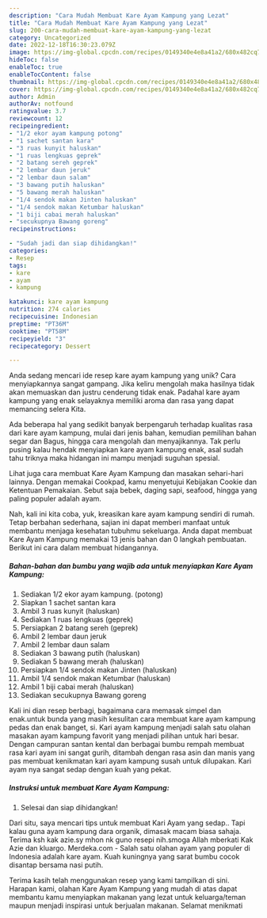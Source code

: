 ```yaml
---
description: "Cara Mudah Membuat Kare Ayam Kampung yang Lezat"
title: "Cara Mudah Membuat Kare Ayam Kampung yang Lezat"
slug: 200-cara-mudah-membuat-kare-ayam-kampung-yang-lezat
category: Uncategorized
date: 2022-12-18T16:30:23.079Z
image: https://img-global.cpcdn.com/recipes/0149340e4e8a41a2/680x482cq70/kare-ayam-kampung-foto-resep-utama.jpg
hideToc: false
enableToc: true
enableTocContent: false
thumbnail: https://img-global.cpcdn.com/recipes/0149340e4e8a41a2/680x482cq70/kare-ayam-kampung-foto-resep-utama.jpg
cover: https://img-global.cpcdn.com/recipes/0149340e4e8a41a2/680x482cq70/kare-ayam-kampung-foto-resep-utama.jpg
author: Admin
authorAv: notfound
ratingvalue: 3.7
reviewcount: 12
recipeingredient:
- "1/2 ekor ayam kampung potong"
- "1 sachet santan kara"
- "3 ruas kunyit haluskan"
- "1 ruas lengkuas geprek"
- "2 batang sereh geprek"
- "2 lembar daun jeruk"
- "2 lembar daun salam"
- "3 bawang putih haluskan"
- "5 bawang merah haluskan"
- "1/4 sendok makan Jinten haluskan"
- "1/4 sendok makan Ketumbar haluskan"
- "1 biji cabai merah haluskan"
- "secukupnya Bawang goreng"
recipeinstructions:

- "Sudah jadi dan siap dihidangkan!"
categories:
- Resep
tags:
- kare
- ayam
- kampung

katakunci: kare ayam kampung 
nutrition: 274 calories
recipecuisine: Indonesian
preptime: "PT36M"
cooktime: "PT58M"
recipeyield: "3"
recipecategory: Dessert

---
```





Anda sedang mencari ide resep kare ayam kampung yang unik? Cara menyiapkannya sangat gampang. Jika keliru mengolah maka hasilnya tidak akan memuaskan dan justru cenderung tidak enak. Padahal kare ayam kampung yang enak selayaknya memiliki aroma dan rasa yang dapat memancing selera Kita.





Ada beberapa hal yang sedikit banyak berpengaruh terhadap kualitas rasa dari kare ayam kampung, mulai dari jenis bahan, kemudian pemilihan bahan segar dan Bagus, hingga cara mengolah dan menyajikannya. Tak perlu pusing kalau hendak menyiapkan kare ayam kampung enak,      asal sudah tahu triknya maka hidangan ini mampu menjadi suguhan spesial.














Lihat juga cara membuat Kare Ayam Kampung dan masakan sehari-hari lainnya. Dengan memakai Cookpad, kamu menyetujui Kebijakan Cookie dan Ketentuan Pemakaian. Sebut saja bebek, daging sapi, seafood, hingga yang paling populer adalah ayam.






Nah, kali ini kita coba, yuk, kreasikan kare ayam kampung sendiri di rumah. Tetap berbahan sederhana, sajian ini dapat memberi manfaat untuk membantu menjaga kesehatan tubuhmu sekeluarga. Anda dapat membuat Kare Ayam Kampung memakai 13 jenis bahan dan 0 langkah pembuatan. Berikut ini cara dalam membuat hidangannya.

<!--inarticleads1-->

##### Bahan-bahan dan bumbu yang wajib ada untuk menyiapkan Kare Ayam Kampung:

1. Sediakan 1/2 ekor ayam kampung. (potong)
1. Siapkan 1 sachet santan kara
1. Ambil 3 ruas kunyit (haluskan)
1. Sediakan 1 ruas lengkuas (geprek)
1. Persiapkan 2 batang sereh (geprek)
1. Ambil 2 lembar daun jeruk
1. Ambil 2 lembar daun salam
1. Sediakan 3 bawang putih (haluskan)
1. Sediakan 5 bawang merah (haluskan)
1. Persiapkan 1/4 sendok makan Jinten (haluskan)
1. Ambil 1/4 sendok makan Ketumbar (haluskan)
1. Ambil 1 biji cabai merah (haluskan)
1. Sediakan secukupnya Bawang goreng


Kali ini dian resep berbagi, bagaimana cara memasak simpel dan enak.untuk bunda yang masih kesulitan cara membuat kare ayam kampung pedas dan enak banget, si. Kari ayam kampung menjadi salah satu olahan masakan ayam kampung favorit yang menjadi pilihan untuk hari besar. Dengan campuran santan kental dan berbagai bumbu rempah membuat rasa kari ayam ini sangat gurih, ditambah dengan rasa asin dan manis yang pas membuat kenikmatan kari ayam kampung susah untuk dilupakan. Kari ayam nya sangat sedap dengan kuah yang pekat. 

<!--inarticleads2-->

##### Instruksi untuk membuat Kare Ayam Kampung:


1. Selesai dan siap dihidangkan!

Dari situ, saya mencari tips untuk membuat Kari Ayam yang sedap.. Tapi kalau guna ayam kampung dara organik, dimasak macam biasa sahaja. Terima ksh kak azie.sy mhon nk guno resepi nih.smoga Allah mberkati Kak Azie dan kluargo. Merdeka.com - Salah satu olahan ayam yang populer di Indonesia adalah kare ayam. Kuah kuningnya yang sarat bumbu cocok disantap bersama nasi putih. 

Terima kasih telah menggunakan resep yang kami tampilkan di sini. Harapan kami, olahan Kare Ayam Kampung yang mudah di atas dapat membantu kamu menyiapkan makanan yang lezat untuk keluarga/teman maupun menjadi inspirasi untuk berjualan makanan. Selamat menikmati
